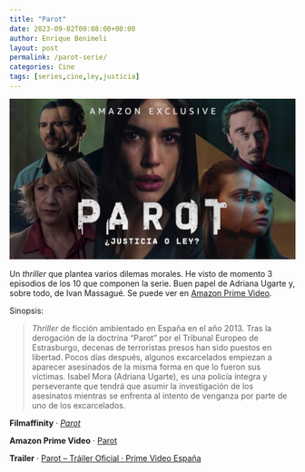 ```yaml
---
title: "Parot"
date: 2023-09-02T00:08:00+00:00
author: Enrique Benimeli
layout: post
permalink: /parot-serie/
categories: Cine
tags: [series,cine,ley,justicia]
---
```


[![image](assets/images/posts/2023/09/parot_serie.jpeg)](https://www.filmaffinity.com/es/film518139.html)

Un *thriller* que plantea varios dilemas morales. He visto de momento 3 episodios de los 10 que componen la serie. Buen papel de Adriana Ugarte y, sobre todo, de Ivan Massagué. Se puede ver en [Amazon Prime Video](https://www.primevideo.com/region/eu/detail/0FNXJP89UN4U3FQ6ALKVQMYMTL/ref=atv_dp_share_cu_r).

Sinopsis:

> *Thriller* de ficción ambientado en España en el año 2013. Tras la derogación de la doctrina “Parot” por el Tribunal Europeo de Estrasburgo, decenas de terroristas presos han sido puestos en libertad. Pocos días después, algunos excarcelados empiezan a aparecer asesinados de la misma forma en que lo fueron sus víctimas. Isabel Mora (Adriana Ugarte), es una policía íntegra y perseverante que tendrá que asumir la investigación de los asesinatos mientras se enfrenta al intento de venganza por parte de uno de los excarcelados.

**Filmaffinity** · [*Parot*](https://www.filmaffinity.com/es/film518139.html)

**Amazon Prime Video** · [Parot](https://www.primevideo.com/region/eu/detail/0FNXJP89UN4U3FQ6ALKVQMYMTL/ref=atv_dp_share_cu_r)

**Trailer** · [Parot – Tráiler Oficial · Prime Video España](https://www.youtube.com/watch?v=xfmQ9MgFRps)